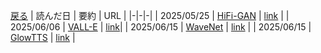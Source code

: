 [戻る](../README.md)
| 読んだ日 | 要約 | URL |
|-|-|-|
| 2025/05/25 | [HiFi-GAN](src/HiFi-GAN.md) | [link](https://arxiv.org/pdf/2010.05646) |
| 2025/06/06 | [VALL-E](src/VALL-E.md) | [link](https://ieeexplore.ieee.org/stamp/stamp.jsp?tp=&arnumber=10842513)|
| 2025/06/15 | [WaveNet](src/WaveNet.md) | [link](https://arxiv.org/pdf/1609.03499) |
| 2025/06/15 | [GlowTTS](src/GlowTTS.md) | [link](https://arxiv.org/pdf/2005.11129) |
